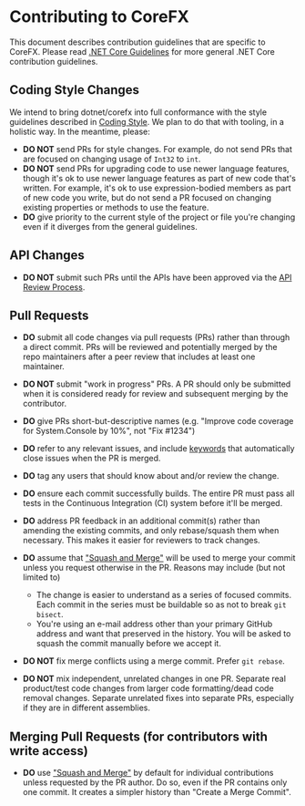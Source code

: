 Contributing to CoreFX
======================

This document describes contribution guidelines that are specific to CoreFX. Please read [.NET Core Guidelines](https://github.com/dotnet/coreclr/blob/master/Documentation/project-docs/contributing.md) for more general .NET Core contribution guidelines.

Coding Style Changes
--------------------

We intend to bring dotnet/corefx into full conformance with the style guidelines described in [Coding Style](../coding-guidelines/coding-style.md). We plan to do that with tooling, in a holistic way. In the meantime, please:

* **DO NOT** send PRs for style changes. For example, do not send PRs that are focused on changing usage of ```Int32``` to ```int```.
* **DO NOT** send PRs for upgrading code to use newer language features, though it's ok to use newer language features as part of new code that's written.  For example, it's ok to use expression-bodied members as part of new code you write, but do not send a PR focused on changing existing properties or methods to use the feature.
* **DO** give priority to the current style of the project or file you're changing even if it diverges from the general guidelines.

API Changes
-----------

* **DO NOT** submit such PRs until the APIs have been approved via the [API Review Process](api-review-process.md).

Pull Requests
-------------

* **DO** submit all code changes via pull requests (PRs) rather than through a direct commit. PRs will be reviewed and potentially merged by the repo maintainers after a peer review that includes at least one maintainer.
* **DO NOT** submit "work in progress" PRs.  A PR should only be submitted when it is considered ready for review and subsequent merging by the contributor.
* **DO** give PRs short-but-descriptive names (e.g. "Improve code coverage for System.Console by 10%", not "Fix #1234")
* **DO** refer to any relevant issues, and include [keywords](https://help.github.com/articles/closing-issues-via-commit-messages/) that automatically close issues when the PR is merged.
* **DO** tag any users that should know about and/or review the change.
* **DO** ensure each commit successfully builds.  The entire PR must pass all tests in the Continuous Integration (CI) system before it'll be merged.
* **DO** address PR feedback in an additional commit(s) rather than amending the existing commits, and only rebase/squash them when necessary.  This makes it easier for reviewers to track changes.
* **DO** assume that ["Squash and Merge"](https://github.com/blog/2141-squash-your-commits) will be used to merge your commit unless you request otherwise in the PR. Reasons may include (but not limited to)

  - The change is easier to understand as a series of focused commits. Each commit in the series must be buildable so as not to break `git bisect`.
  - You're using an e-mail address other than your primary GitHub address and want that preserved in the history. You will be asked to squash the commit manually before we accept it.

* **DO NOT** fix merge conflicts using a merge commit. Prefer `git rebase`.
* **DO NOT** mix independent, unrelated changes in one PR. Separate real product/test code changes from larger code formatting/dead code removal changes. Separate unrelated fixes into separate PRs, especially if they are in different assemblies.

Merging Pull Requests (for contributors with write access)
----------------------------------------------------------

* **DO** use ["Squash and Merge"](https://github.com/blog/2141-squash-your-commits) by default for individual contributions unless requested by the PR author. Do so, even if the PR contains only one commit. It creates a simpler history than "Create a Merge Commit".

